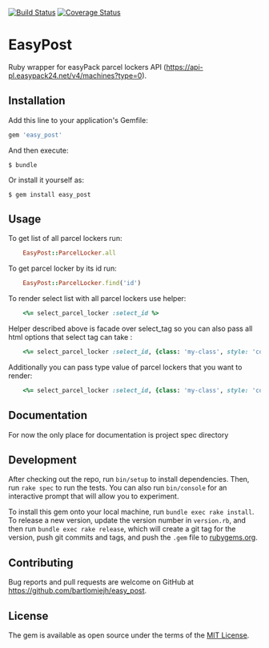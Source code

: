[![Build Status](https://travis-ci.org/bartlomiejh/easy_post.svg)](https://travis-ci.org/bartlomiejh/easy_post)
[![Coverage Status](https://coveralls.io/repos/bartlomiejh/easy_post/badge.svg?branch=master&service=github)](https://coveralls.io/github/bartlomiejh/easy_post?branch=master)

# EasyPost

Ruby wrapper for easyPack parcel lockers API (https://api-pl.easypack24.net/v4/machines?type=0).

## Installation

Add this line to your application's Gemfile:

```ruby
gem 'easy_post'
```

And then execute:

    $ bundle

Or install it yourself as:

    $ gem install easy_post

## Usage

To get list of all parcel lockers run:
```ruby
    EasyPost::ParcelLocker.all
```

To get parcel locker by its id run:
```ruby
    EasyPost::ParcelLocker.find('id')
```

To render select list with all parcel lockers use helper:
```ruby
    <%= select_parcel_locker :select_id %>
```
Helper described above is facade over select_tag so you can also pass all html options that select tag can take :
```ruby
    <%= select_parcel_locker :select_id, {class: 'my-class', style: 'color: red;'} %>
```
Additionally you can pass type value of parcel lockers that you want to render:
```ruby
    <%= select_parcel_locker :select_id, {class: 'my-class', style: 'color: red;'}, type_value %>
```

## Documentation

For now the only place for documentation is project spec directory

## Development

After checking out the repo, run `bin/setup` to install dependencies. Then, run `rake spec` to run the tests. You can also run `bin/console` for an interactive prompt that will allow you to experiment.

To install this gem onto your local machine, run `bundle exec rake install`. To release a new version, update the version number in `version.rb`, and then run `bundle exec rake release`, which will create a git tag for the version, push git commits and tags, and push the `.gem` file to [rubygems.org](https://rubygems.org).

## Contributing

Bug reports and pull requests are welcome on GitHub at https://github.com/bartlomiejh/easy_post.


## License

The gem is available as open source under the terms of the [MIT License](http://opensource.org/licenses/MIT).

